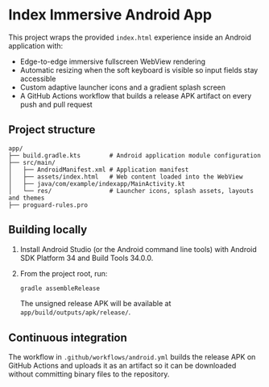 # Index Immersive Android App

This project wraps the provided `index.html` experience inside an Android application with:

- Edge-to-edge immersive fullscreen WebView rendering
- Automatic resizing when the soft keyboard is visible so input fields stay accessible
- Custom adaptive launcher icons and a gradient splash screen
- A GitHub Actions workflow that builds a release APK artifact on every push and pull request

## Project structure

```
app/
├── build.gradle.kts        # Android application module configuration
├── src/main/
│   ├── AndroidManifest.xml # Application manifest
│   ├── assets/index.html   # Web content loaded into the WebView
│   ├── java/com/example/indexapp/MainActivity.kt
│   └── res/                # Launcher icons, splash assets, layouts and themes
├── proguard-rules.pro
```

## Building locally

1. Install Android Studio (or the Android command line tools) with Android SDK Platform 34 and Build Tools 34.0.0.
2. From the project root, run:

   ```bash
   gradle assembleRelease
   ```

   The unsigned release APK will be available at `app/build/outputs/apk/release/`.

## Continuous integration

The workflow in `.github/workflows/android.yml` builds the release APK on GitHub Actions and uploads it as an artifact so it can be downloaded without committing binary files to the repository.
